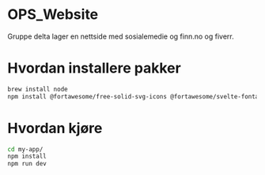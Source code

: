 # OPS_Website

Gruppe delta lager en nettside med sosialemedie og finn.no og fiverr.

# Hvordan installere pakker

```bash
brew install node
npm install @fortawesome/free-solid-svg-icons @fortawesome/svelte-fontawesome
```

# Hvordan kjøre

```bash
cd my-app/
npm install
npm run dev
```
